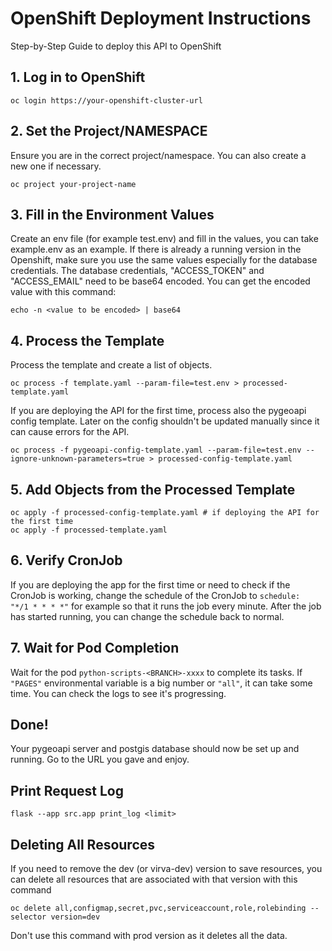 
# OpenShift Deployment Instructions
Step-by-Step Guide to deploy this API to OpenShift

## 1. Log in to OpenShift

```
oc login https://your-openshift-cluster-url
```

## 2. Set the Project/NAMESPACE

Ensure you are in the correct project/namespace. You can also create a new one if necessary.

```
oc project your-project-name
```

## 3. Fill in the Environment Values

Create an env file (for example test.env) and fill in the values, you can take example.env as an example. If there is
already a running version in the Openshift, make sure you use the same values especially for the database credentials.
The database credentials, "ACCESS_TOKEN" and "ACCESS_EMAIL" need to be base64 encoded. You
can get the encoded value with this command:

```
echo -n <value to be encoded> | base64
```

## 4. Process the Template

Process the template and create a list of objects.

```
oc process -f template.yaml --param-file=test.env > processed-template.yaml
```

If you are deploying the API for the first time, process also the pygeoapi config template. Later on the config
shouldn't be updated manually since it can cause errors for the API.

```
oc process -f pygeoapi-config-template.yaml --param-file=test.env --ignore-unknown-parameters=true > processed-config-template.yaml
```


## 5. Add Objects from the Processed Template

```
oc apply -f processed-config-template.yaml # if deploying the API for the first time
oc apply -f processed-template.yaml
```

## 6. Verify CronJob

If you are deploying the app for the first time or need to check if the CronJob is working, change the schedule of the
CronJob to ```schedule:  "*/1 * * * *"``` for example so that it runs the job every minute. After the job has started running,
you can change the schedule back to normal.

## 7. Wait for Pod Completion

Wait for the pod ```python-scripts-<BRANCH>-xxxx``` to complete its tasks. If ```"PAGES"``` environmental variable is a big number or ```"all"```, it can take some time. You can check the logs to see it's progressing.

## Done!

Your pygeoapi server and postgis database should now be set up and running. Go to the URL you gave and enjoy.

## Print Request Log

```
flask --app src.app print_log <limit>
```

## Deleting All Resources

If you need to remove the dev (or virva-dev) version to save resources, you can delete all resources that are associated
with that version with this command

```
oc delete all,configmap,secret,pvc,serviceaccount,role,rolebinding --selector version=dev
```

Don't use this command with prod version as it deletes all the data.
